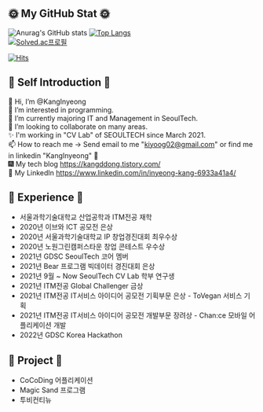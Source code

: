 ## 🌞 My GitHub Stat 🌞

![Anurag's GitHub stats](https://github-readme-stats.vercel.app/api?username=KangInyeong&show_icons=true)
[![Top Langs](https://github-readme-stats.vercel.app/api/top-langs/?username=KangInyeong&langs_count=3)](https://github.com/anuraghazra/github-readme-stats)   
[![Solved.ac프로필](http://mazassumnida.wtf/api/pastel/generate_badge?boj=kiyoog02)](https://solved.ac/kiyoog02) 



[![Hits](https://hits.seeyoufarm.com/api/count/incr/badge.svg?url=https%3A%2F%2Fgithub.com%2FKangInyeong&count_bg=%23F8F942&title_bg=%23BBE5AA&icon=&icon_color=%23B6B3B3&title=hits&edge_flat=false)](https://hits.seeyoufarm.com)

## 💛 Self Introduction 💛
👋 Hi, I’m @KangInyeong   
👀 I’m interested in programming.  
🌱 I’m currently majoring IT and Management in SeoulTech.  
💞️ I’m looking to collaborate on many areas.  
✨ I'm working in "CV Lab" of SEOULTECH since March 2021.  
📫 How to reach me -> Send email to me "kiyoog02@gmail.com" or find me in linkedin "KangInyeong" 💩  
🎆 My tech blog https://kangddong.tistory.com/  
🦋 My LinkedIn https://www.linkedin.com/in/inyeong-kang-6933a41a4/
<br>

## 🌻 Experience 🌻
* 서울과학기술대학교 산업공학과 ITM전공 재학  
* 2020년 이브와 ICT 공모전 은상 
* 2020년 서울과학기술대학교 IP 창업경진대회 최우수상
* 2020년 노원그린캠퍼스타운 창업 콘테스트 우수상
* 2021년 GDSC SeoulTech 코어 멤버
* 2021년 Bear 프로그램 빅데이터 경진대회 은상
* 2021년 9월 ~ Now SeoulTech CV Lab 학부 연구생
* 2021년 ITM전공 Global Challenger 금상
* 2021년 ITM전공 IT서비스 아이디어 공모전 기획부문 은상 - ToVegan 서비스 기획
* 2021년 ITM전공 IT서비스 아이디어 공모전 개발부문 장려상 - Chan:ce 모바일 어플리케이션 개발
* 2022년 GDSC Korea Hackathon

## 🥞 Project 🥞
* CoCoDing 어플리케이션
* Magic Sand 프로그램
* 투비컨티뉴
